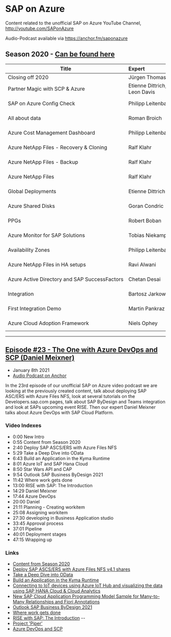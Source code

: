 # SAP on Azure
Content related to the unofficial SAP on Azure YouTube Channel, http://youtube.com/SAPonAzure

Audio-Podcast available via https://anchor.fm/saponazure 

Season 2020 - [Can be found here](Season2020.md)
----

| Title | Expert | Link |
| -------------- | :--------- | :---------- |
| Closing off 2020 | Jürgen Thomas |https://youtu.be/UNLNRr5VZKY |
|Partner Magic with SCP & Azure|Etienne Dittrich, Leon Davis|https://youtu.be/mm_5pJKenYk?t=1253|
|SAP on Azure Config Check | Philipp Leitenbauer |https://youtu.be/mm_5pJKenYk?t=1253 |
| All about data | Roman Broich |https://youtu.be/ZEDHLc7wwwU?t=991 |
|Azure Cost Management Dashboard | Philipp Leitenbauer | https://youtu.be/oE5aCWgUJWY?t=460 |
| Azure NetApp Files - Recovery & Cloning | Ralf Klahr | https://youtu.be/oL0ICzfJAfk?t=586| 
|Azure NetApp Files - Backup| Ralf Klahr| https://youtu.be/MvEzYu41Mko?t=501| 
| Azure NetApp Files| Ralf Klahr| https://youtu.be/zPALOig4CRM?t=1040| 
| Global Deployments| Etienne Dittrich| https://youtu.be/yarrxqyzn5E?t=806| 
| Azure Shared Disks| Goran Condric| https://youtu.be/emR1hn0p0q4?t=467| 
| PPGs| Robert Boban| https://youtu.be/E6GIS_2YM3k?t=445| 
| Azure Monitor for SAP Solutions| Tobias Niekamp| https://youtu.be/Sno3EduDc1E?t=1096| 
| Availability Zones| Philipp Leitenbauer| https://youtu.be/iS-wh9aHSJU?t=1202| 
| Azure NetApp Files in HA setups| Ravi Alwani| https://youtu.be/im5dAfuaAEk?t=1058
| Azure Active Directory and SAP SuccessFactors| Chetan Desai| https://youtu.be/Czi2Ai-6lyc?t=449| 
| Integration| Bartosz Jarkowski| https://youtu.be/byXiec0DMC0?t=896| 
| First Integration Demo| Martin Pankraz| https://youtu.be/Nha5uwE6K9Q?t=1756| 
| Azure Cloud Adoption Framework| Niels Ophey| https://youtu.be/BLnHfIK9wVw?t=644| 

----
## [Episode #23 - The One with Azure DevOps and SCP  (Daniel Meixner)](https://youtu.be/zvvGOnQM_OU)
- January 8th 2021
- [Audio Podcast on Anchor](https://anchor.fm/saponazure/episodes/Episode-23)

In the 23rd episode of our unofficial SAP on Azure video podcast we are looking at the previously created content, talk about deploying SAP ASC/ERS with Azure Files NFS, look at several tutorials on the Developers.sap.com pages, talk about SAP ByDesign and Teams integration and look at SAPs upcoming event RISE. Then our expert Daniel Meixner talks about Azure DevOps with SAP Cloud Platform. 



### Video Indexes
* 0:00 New Intro
* 0:55 Content from Season 2020
* 2:40 Deploy SAP ASCS/ERS with Azure Files NFS
* 5:29 Take a Deep Dive into OData
* 6:43 Build an Application in the Kyma Runtime
* 8:01 Azure IoT and SAP Hana Cloud 
* 8:50 Star Wars API and CAP
* 9:54 Outlook SAP Business ByDesign 2021
* 11:42 Where work gets done
* 13:00 RISE with SAP: The Introduction
* 14:29 Daniel Meixner
* 17:44 Azure DevOps
* 20:00 Daniel
* 21:11 Planning - Creating workitem
* 25:08 Assigning workitem
* 27:30 developing in Business Application studio
* 33:45 Approval process
* 37:01 Pipeline
* 40:01 Deployment stages
* 47:15 Wrapping up


### Links

* [Content from Season 2020](https://github.com/hobru/SAPonAzure/blob/master/Season2020.md)
* [Deploy SAP ASCS/ERS with Azure Files NFS v4.1 shares](https://techcommunity.microsoft.com/t5/running-sap-applications-on-the/deploy-sap-ascs-ers-with-azure-files-nfs-v4-1-shares/ba-p/2038320)
* [Take a Deep Dive into OData](https://developers.sap.com/mission.scp-3-odata.html)
* [Build an Application in the Kyma Runtime](https://developers.sap.com/mission.cp-kyma-build-app.html)
* [Connecting to IoT devices using Azure IoT Hub and visualizing the data using SAP HANA Cloud & Cloud Analytics](https://blogs.sap.com/2020/11/01/connecting-to-iot-devices-using-azure-iot-hub-and-visualizing-the-data-using-sap-hana-cloud-cloud-analytics)
* [New SAP Cloud Application Programming Model Sample for Many-to-Many Relationships and Fiori Annotations](https://blogs.sap.com/2020/12/21/new-sap-cloud-application-programming-model-sample-for-many-to-many-relationships-and-fiori-annotations/)
* [Outlook SAP Business ByDesign 2021](https://www.youtube.com/watch?t=637&v=Kdn5Xu977F4)
* [Where work gets done](https://regarding365.com/where-work-gets-done-8d1d653ef48d)
* [RISE with SAP: The Introduction](https://www.sap.com/about/events/rise-with-sap.html)
--
* [Project 'Piper'](https://sap.github.io/jenkins-library/)
* [Azure DevOps and SCP](https://github.com/DanielMeixner/SAP-Azure-DevOps-Pipelines)

